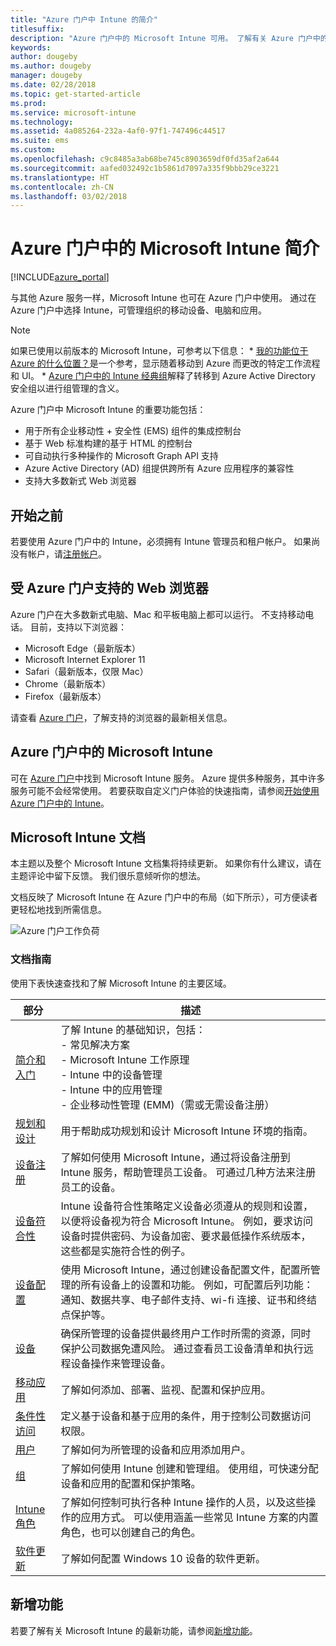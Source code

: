 ```yaml
---
title: "Azure 门户中 Intune 的简介"
titlesuffix: 
description: "Azure 门户中的 Microsoft Intune 可用。 了解有关 Azure 门户中的 Intune 的基础知识。"
keywords: 
author: dougeby
ms.author: dougeby
manager: dougeby
ms.date: 02/28/2018
ms.topic: get-started-article
ms.prod: 
ms.service: microsoft-intune
ms.technology: 
ms.assetid: 4a085264-232a-4af0-97f1-747496c44517
ms.suite: ems
ms.custom: 
ms.openlocfilehash: c9c8485a3ab68be745c8903659df0fd35af2a644
ms.sourcegitcommit: aafed032492c1b5861d7097a335f9bbb29ce3221
ms.translationtype: HT
ms.contentlocale: zh-CN
ms.lasthandoff: 03/02/2018
---
```

# <a name="introduction-to-microsoft-intune-in-the-azure-portal"></a>Azure 门户中的 Microsoft Intune 简介


[!INCLUDE[azure_portal](./includes/azure_portal.md)]

与其他 Azure 服务一样，Microsoft Intune 也可在 Azure 门户中使用。 通过在 Azure 门户中选择 Intune，可管理组织的移动设备、电脑和应用。

>[!NOTE] 
> 如果已使用以前版本的 Microsoft Intune，可参考以下信息：
    * [我的功能位于 Azure 的什么位置？](ui-changes.md)是一个参考，显示随着移动到 Azure 而更改的特定工作流程和 UI。
    * [Azure 门户中的 Intune 经典组](groups-get-started.md)解释了转移到 Azure Active Directory 安全组以进行组管理的含义。

Azure 门户中 Microsoft Intune 的重要功能包括：

- 用于所有企业移动性 + 安全性 (EMS) 组件的集成控制台
- 基于 Web 标准构建的基于 HTML 的控制台
- 可自动执行多种操作的 Microsoft Graph API 支持
- Azure Active Directory (AD) 组提供跨所有 Azure 应用程序的兼容性
- 支持大多数新式 Web 浏览器

## <a name="before-you-start"></a>开始之前

若要使用 Azure 门户中的 Intune，必须拥有 Intune 管理员和租户帐户。 如果尚没有帐户，请[注册帐户](https://portal.office.com/Signup/Signup.aspx?OfferId=40BE278A-DFD1-470a-9EF7-9F2596EA7FF9&dl=INTUNE_A&ali=1#0%20)。

## <a name="supported-web-browsers-for-the-azure-portal"></a>受 Azure 门户支持的 Web 浏览器

Azure 门户在大多数新式电脑、Mac 和平板电脑上都可以运行。 不支持移动电话。
目前，支持以下浏览器：

- Microsoft Edge（最新版本）
- Microsoft Internet Explorer 11
- Safari（最新版本，仅限 Mac）
- Chrome（最新版本）
- Firefox（最新版本）

请查看 [Azure 门户](https://docs.microsoft.com/azure/azure-preview-portal-supported-browsers-devices)，了解支持的浏览器的最新相关信息。

## <a name="microsoft-intune-in-the-azure-portal"></a>Azure 门户中的 Microsoft Intune

可在 [Azure 门户](https://portal.azure.com)中找到 Microsoft Intune 服务。 Azure 提供多种服务，其中许多服务可能不会经常使用。 若要获取自定义门户体验的快速指南，请参阅[开始使用 Azure 门户中的 Intune](get-started-azure.md)。

## <a name="the-microsoft-intune-documentation"></a>Microsoft Intune 文档

本主题以及整个 Microsoft Intune 文档集将持续更新。 如果你有什么建议，请在主题评论中留下反馈。 我们很乐意倾听你的想法。

文档反映了 Microsoft Intune 在 Azure 门户中的布局（如下所示），可方便读者更轻松地找到所需信息。

![Azure 门户工作负荷](./media/azure-portal-workloads.png)

### <a name="documentation-guide"></a>文档指南

使用下表快速查找和了解 Microsoft Intune 的主要区域。

| 部分                                                      | 描述                                                                                                                                                                                                                                                                                      |
|--------------------------------------------------------------|--------------------------------------------------------------------------------------------------------------------------------------------------------------------------------------------------------------------------------------------------------------------------------------------------|
| [简介和入门](introduction-intune.md)       | 了解 Intune 的基础知识，包括：<br /> - 常见解决方案<br /> - Microsoft Intune 工作原理<br /> - Intune 中的设备管理<br /> - Intune 中的应用管理<br /> - 企业移动性管理 (EMM)（需或无需设备注册）                                                         |
| [规划和设计](planning-guide.md)                         | 用于帮助成功规划和设计 Microsoft Intune 环境的指南。                                                                                                                                                                                                             |
| [设备注册](device-enrollment.md)                    | 了解如何使用 Microsoft Intune，通过将设备注册到 Intune 服务，帮助管理员工设备。 可通过几种方法来注册员工的设备。                                                                                                         |
| [设备符合性](device-compliance.md)                    | Intune 设备符合性策略定义设备必须遵从的规则和设置，以便将设备视为符合 Microsoft Intune。 例如，要求访问设备时提供密码、为设备加密、要求最低操作系统版本，这些都是实施符合性的例子。 |
| [设备配置](device-profiles.md)                   | 使用 Microsoft Intune，通过创建设备配置文件，配置所管理的所有设备上的设置和功能。 例如，可配置后列功能：通知、数据共享、电子邮件支持、wi-fi 连接、证书和终结点保护等。              |
| [设备](device-management.md)                              | 确保所管理的设备提供最终用户工作时所需的资源，同时保护公司数据免遭风险。 通过查看员工设备清单和执行远程设备操作来管理设备。                                                      |
| [移动应用](app-management.md)                             | 了解如何添加、部署、监视、配置和保护应用。                                                                                                                                                                                                                             |
| [条件性访问](conditional-access.md)                  | 定义基于设备和基于应用的条件，用于控制公司数据访问权限。                                                                                                                                                                                                            |
| [用户](users-add.md)                                        | 了解如何为所管理的设备和应用添加用户。                                                                                                                                                                                                                                           |
| [组](groups-get-started.md)                              | 了解如何使用 Intune 创建和管理组。 使用组，可快速分配设备和应用的配置和保护策略。                                                                                                                                             |
| [Intune 角色](role-based-access-control.md)                 | 了解如何控制可执行各种 Intune 操作的人员，以及这些操作的应用方式。 可以使用涵盖一些常见 Intune 方案的内置角色，也可以创建自己的角色。                                                                                 |
| [软件更新](windows-update-for-business-configure.md) | 了解如何配置 Windows 10 设备的软件更新。                                                                                                                                                                                                                                  |

## <a name="whats-new"></a>新增功能

若要了解有关 Microsoft Intune 的最新功能，请参阅[新增功能](whats-new.md)。
